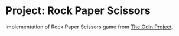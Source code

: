 # Project: Rock Paper Scissors

Implementation of Rock Paper Scissors game from [The Odin Project](https://www.theodinproject.com/lessons/rock-paper-scissors).